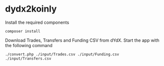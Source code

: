# dydx2koinly

Install the required components
    
    composer install

Download Trades, Transfers and Funding CSV from dYdX. Start the app with the following command

    ./convert.php ./input/Trades.csv ./input/Funding.csv ./input/Transfers.csv 